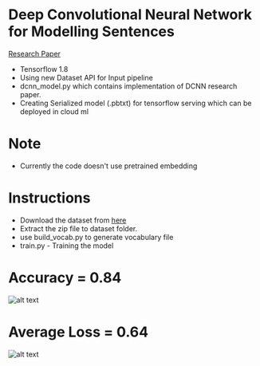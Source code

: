 # Deep Convolutional Neural Network for Modelling Sentences
[Research Paper](https://arxiv.org/abs/1404.2188)


- Tensorflow 1.8
- Using new Dataset API for Input pipeline
- dcnn_model.py which contains implementation of DCNN research paper.
- Creating Serialized model (.pbtxt) for tensorflow serving which can be deployed in cloud ml

# Note

- Currently the code doesn't use pretrained embedding

# Instructions

- Download the dataset from [here](https://drive.google.com/open?id=1j9d1zyEaxVRwTm2zjOiQdJ5SxcusvZ_N)
- Extract the zip file to dataset folder.
- use build_vocab.py to generate vocabulary file
- train.py - Training the model

Accuracy = 0.84
===============
![alt text](https://github.com/KishoreKarunakaran/CloudML-Serving/blob/master/research/FastText/images/Accuracy.PNG)

Average Loss = 0.64
=====================
![alt text](https://github.com/KishoreKarunakaran/CloudML-Serving/blob/master/research/FastText/images/Loss.PNG)
